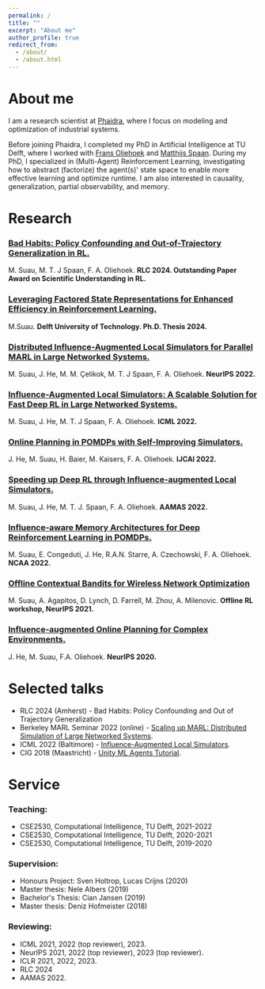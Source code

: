 ```yaml
---
permalink: /
title: ""
excerpt: "About me"
author_profile: true
redirect_from: 
  - /about/
  - /about.html
---
```


# About me

I am a research scientist at [Phaidra](https://www.phaidra.ai/), where I focus on modeling and optimization of industrial systems.

Before joining Phaidra, I completed my PhD in Artificial Intelligence at TU Delft, where I worked with [Frans Oliehoek](https://www.fransoliehoek.net/wp/) and [Matthijs Spaan](https://www.st.ewi.tudelft.nl/mtjspaan/). During my PhD, I specialized in (Multi-Agent) Reinforcement Learning, investigating how to abstract (factorize) the agent(s)' state space to enable more effective learning and optimize runtime. I am also interested in causality, generalization, partial observability, and memory.

# Research
### [Bad Habits: Policy Confounding and Out-of-Trajectory Generalization in RL.](https://rlj.cs.umass.edu/2024/papers/Paper216.html) 
M. Suau, M. T. J Spaan, F. A. Oliehoek. **RLC 2024. 
Outstanding Paper Award on Scientific Understanding in RL.**
### [Leveraging Factored State Representations for Enhanced Efficiency in Reinforcement Learning.](https://repository.tudelft.nl/islandora/object/uuid%3Ae19a0363-d9cf-4f33-8936-757c268f27a1)
M.Suau. **Delft University of Technology. Ph.D. Thesis 2024.**
### [Distributed Influence-Augmented Local Simulators for Parallel MARL in Large Networked Systems.](https://arxiv.org/abs/2207.00288) 
M. Suau, J. He, M. M. Çelikok, M. T. J Spaan, F. A. Oliehoek. **NeurIPS 2022.**
### [Influence-Augmented Local Simulators: A Scalable Solution for Fast Deep RL in Large Networked Systems.](https://proceedings.mlr.press/v162/suau22a.html)
M. Suau, J. He, M. T. J Spaan, F. A. Oliehoek. **ICML 2022.** 
### [Online Planning in POMDPs with Self-Improving Simulators.](https://www.ijcai.org/proceedings/2022/0642) 
J. He, M. Suau, H. Baier, M. Kaisers, F. A. Oliehoek. **IJCAI 2022.**
### [Speeding up Deep RL through Influence-augmented Local Simulators.](https://dl.acm.org/doi/abs/10.5555/3535850.3536093) 
M. Suau, J. He, M. T. J. Spaan, F. A. Oliehoek. **AAMAS 2022.**
### [Influence-aware Memory Architectures for Deep Reinforcement Learning in POMDPs.](https://link.springer.com/article/10.1007/s00521-022-07691-7) 
M. Suau, E. Congeduti, J. He, R.A.N. Starre, A. Czechowski, F. A. Oliehoek. **NCAA 2022.**
### [Offline Contextual Bandits for Wireless Network Optimization](https://offline-rl-neurips.github.io/2021/pdf/18.pdf)
M. Suau, A. Agapitos, D. Lynch, D. Farrell, M. Zhou, A. Milenovic. **Offline RL workshop, NeurIPS 2021.**
### [Influence-augmented Online Planning for Complex Environments.](https://proceedings.neurips.cc/paper/2020/hash/2e6d9c6052e99fcdfa61d9b9da273ca2-Abstract.html) 
J. He, M. Suau, F.A. Oliehoek. **NeurIPS 2020.**

# Selected talks

* RLC 2024 (Amherst) - Bad Habits: Policy Confounding and Out of Trajectory Generalization
* Berkeley MARL Seminar 2022 (online) - [Scaling up MARL: Distributed Simulation of Large Networked Systems](https://youtu.be/jaiqHnx17V8).
* ICML 2022 (Baltimore) - [Influence-Augmented Local Simulators](https://icml.cc/virtual/2022/spotlight/18116).
* CIG 2018 (Maastricht) - [Unity ML Agents Tutorial](https://project.dke.maastrichtuniversity.nl/cig2018/.conducting-machine-learning-research-within-custom-made-3d-game-environments/).

# Service

### Teaching:
* CSE2530, Computational Intelligence, TU Delft, 2021-2022
* CSE2530, Computational Intelligence, TU Delft, 2020-2021
* CSE2530, Computational Intelligence, TU Delft, 2019-2020

### Supervision:
* Honours Project: Sven Holtrop, Lucas Crijns (2020)
* Master thesis: Nele Albers (2019) 
* Bachelor's Thesis: Cian Jansen (2019)
* Master thesis: Deniz Hofmeister (2018) 

### Reviewing:
* ICML 2021, 2022 (top reviewer), 2023.
* NeurIPS 2021, 2022 (top reviewer), 2023 (top reviewer).
* ICLR 2021, 2022, 2023.
* RLC 2024
* AAMAS 2022.